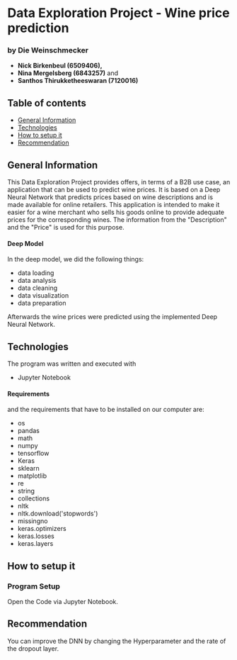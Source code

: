 # Data Exploration Project - Wine price prediction

### by Die Weinschmecker
- **Nick  Birkenbeul (6509406),**
- **Nina Mergelsberg (6843257)** and
- **Santhos Thirukketheeswaran (7120016)**
 
## Table of contents
* [General Information](#general-information)
* [Technologies](#technologies)
* [How to setup it](#how-to-setup-it)
* [Recommendation](#recommendation)

## General Information
This Data Exploration Project provides offers, in terms of a B2B use case, an application that can be used to predict wine prices. It is based on a Deep Neural Network that predicts prices based on wine descriptions and is made available for online retailers.
This application is intended to make it easier for a wine merchant who sells his goods online to provide adequate prices for the corresponding wines.
The information from the "Description" and the "Price" is used for this purpose.

#### Deep Model
In the deep model, we did the following things:
- data loading 
- data analysis 
- data cleaning 
- data visualization 
- data preparation

Afterwards the wine prices were predicted using the implemented Deep Neural Network. 

## Technologies
The program was written and executed with 
* Jupyter Notebook

#### Requirements
and the requirements that have to be installed on our computer are: 

- os
- pandas
- math
- numpy
- tensorflow 
- Keras
- sklearn 
- matplotlib
- re 
- string 
- collections 
- nltk 
- nltk.download('stopwords')
- missingno
- keras.optimizers
- keras.losses
- keras.layers
  
## How to setup it
### Program Setup
Open the Code via Jupyter Notebook.

## Recommendation
You can improve the DNN by changing the Hyperparameter and the rate of the dropout layer.


